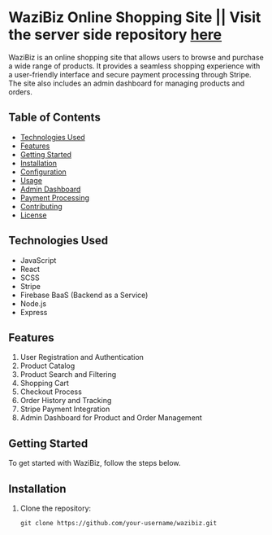 # WaziBiz Online Shopping Site || Visit the server side repository [here](https://github.com/kiptanuiBoaz/wazibiz-server)

WaziBiz is an online shopping site that allows users to browse and purchase a wide range of products. It provides a seamless shopping experience with a user-friendly interface and secure payment processing through Stripe. The site also includes an admin dashboard for managing products and orders.

## Table of Contents

- [Technologies Used](#technologies-used)
- [Features](#features)
- [Getting Started](#getting-started)
- [Installation](#installation)
- [Configuration](#configuration)
- [Usage](#usage)
- [Admin Dashboard](#admin-dashboard)
- [Payment Processing](#payment-processing)
- [Contributing](#contributing)
- [License](#license)

## Technologies Used

- JavaScript
- React
- SCSS
- Stripe
- Firebase BaaS (Backend as a Service)
- Node.js
- Express

## Features

1. User Registration and Authentication
2. Product Catalog
3. Product Search and Filtering
4. Shopping Cart
5. Checkout Process
6. Order History and Tracking
7. Stripe Payment Integration
8. Admin Dashboard for Product and Order Management

## Getting Started

To get started with WaziBiz, follow the steps below.

## Installation

1. Clone the repository:

   ```shell
   git clone https://github.com/your-username/wazibiz.git
